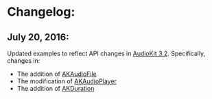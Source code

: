 # Changelog:

## July 20, 2016: 
Updated examples to reflect API changes in [AudioKit 3.2](http://audiokit.io/blog/2016/07/18/audiokit-v3.2/). Specifically, changes in:

* The addition of [AKAudioFile](http://audiokit.io/docs/Classes/AKAudioFile.html)
* The modification of [AKAudioPlayer](http://audiokit.io/docs/Classes/AKAudioPlayer.html)
* The addition of [AKDuration](http://audiokit.io/docs/Structs/AKDuration.html)
